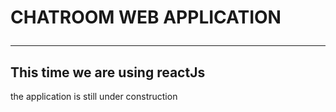 # CHATROOM WEB APPLICATION <hr>
## This time we are using reactJs
the application is still under construction

